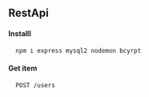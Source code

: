 ## RestApi

#### Installl

```
  npm i express mysql2 nodemon bcyrpt
```


#### Get item

```
  POST /users
```

